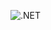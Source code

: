 ![.NET](https://github.com/martinlandart/ml-challenge/actions/workflows/master_mlchallengemartinlandart.yml/.NET/badge.svg)
